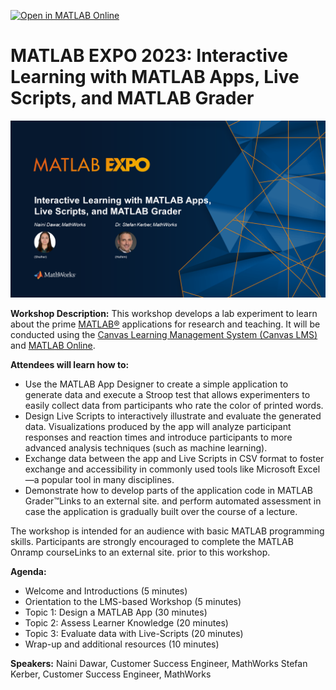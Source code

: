 [![Open in MATLAB Online](https://www.mathworks.com/images/responsive/global/open-in-matlab-online.svg)](https://matlab.mathworks.com/open/github/v1?repo=StefanKerberMW/2023_MATLAB_Expo_Apps_Grader_Live_Scripts)

# MATLAB EXPO 2023: Interactive Learning with MATLAB Apps, Live Scripts, and MATLAB Grader

![MATLAB Expo Workshop Title Slide](Title_Slide.png "Title")

**Workshop Description:**
This workshop develops a lab experiment to learn about the prime [MATLAB®](https://www.mathworks.com/products/matlab.html) applications for research and teaching. It will be conducted using the [Canvas Learning Management System (Canvas LMS)](https://mathworks.instructure.com/courses/265) and [MATLAB Online](https://matlab.mathworks.com/).

**Attendees will learn how to:**
* Use the MATLAB App Designer to create a simple application to generate data and execute a Stroop test that allows experimenters to easily collect data from participants who rate the color of printed words.
* Design Live Scripts to interactively illustrate and evaluate the generated data. Visualizations produced by the app will analyze participant responses and reaction times and introduce participants to more advanced analysis techniques (such as machine learning).
* Exchange data between the app and Live Scripts in CSV format to foster exchange and accessibility in commonly used tools like Microsoft Excel—a popular tool in many disciplines.
* Demonstrate how to develop parts of the application code in MATLAB Grader™Links to an external site. and perform automated assessment in case the application is gradually built over the course of a lecture.

The workshop is intended for an audience with basic MATLAB programming skills. Participants are strongly encouraged to complete the MATLAB Onramp courseLinks to an external site. prior to this workshop.

**Agenda:**
* Welcome and Introductions (5 minutes)
* Orientation to the LMS-based Workshop (5 minutes)
* Topic 1: Design a MATLAB App (30 minutes)
* Topic 2: Assess Learner Knowledge (20 minutes)
* Topic 3: Evaluate data with Live-Scripts (20 minutes)
* Wrap-up and additional resources (10 minutes)

**Speakers:**
Naini Dawar, Customer Success Engineer, MathWorks
Stefan Kerber, Customer Success Engineer, MathWorks


